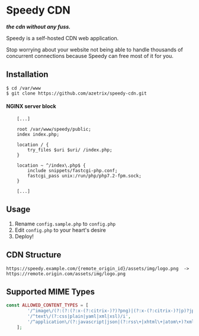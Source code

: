 # Speedy CDN
**_the cdn without any fuss._**

Speedy is a self-hosted CDN web application.

Stop worrying about your website not being able to handle thousands of concurrent connections because Speedy can free most of it for you.

## Installation
```console
$ cd /var/www
$ git clone https://github.com/azetrix/speedy-cdn.git
```
#### NGINX server block
```nginx
    [...]

    root /var/www/speedy/public;
    index index.php;

    location / {
        try_files $uri $uri/ /index.php;
    }

    location ~ ^/index\.php$ {
        include snippets/fastcgi-php.conf;
        fastcgi_pass unix:/run/php/php7.2-fpm.sock;
    }

    [...]
```

## Usage
1. Rename `config.sample.php` to `config.php`
2. Edit `config.php` to your heart's desire
3. Deploy!

## CDN Structure
```
https://speedy.example.com/{remote_origin_id}/assets/img/logo.png  ->  https://remote.origin.com/assets/img/logo.png
```

## Supported MIME Types
```php
const ALLOWED_CONTENT_TYPES = [
        '/^image\/(?:(?:(?:x-(?:citrix-)?)?png)|(?:x-(?:citrix-)?|p)?jpeg|gif|x-icon|bmp|psd|svg\+xml|webp)/i',
        '/^text\/(?:css|plain|yaml|xml|xsl)/i',
        '/^application\/(?:javascript|json|(?:rss\+|xhtml\+|atom\+)?xml)/i'
    ];
```
